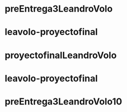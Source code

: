 # preEntrega3LeandroVolo
# leavolo-proyectofinal
# proyectofinalLeandroVolo
# leavolo-proyectofinal
# preEntrega3LeandroVolo10
